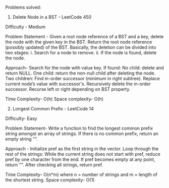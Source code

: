 Problems solved:

1. Delete Node in a BST - LeetCode 450

Difficulty - Medium 

Problem Statement - 
Given a root node reference of a BST and a key, delete the node with the given key in the BST. Return the root node reference (possibly updated) of the BST.
Basically, the deletion can be divided into two stages:
  i. Search for a node to remove.
  ii. If the node is found, delete the node.

Approach- 
Search for the node with value key.
If found:
    No child: delete and return NULL.
    One child: return the non-null child after deleting the node.
    Two children:
        Find in-order successor (minimum in right subtree).
        Replace current node’s value with successor's.
        Recursively delete the in-order successor.
Recurse left or right depending on BST property.

Time Complexity- O(h)
Space complexity- O(h)

2. Longest Common Prefix - LeetCode 14

Difficulty- Easy

Problem Statement- 
Write a function to find the longest common prefix string amongst an array of strings.
If there is no common prefix, return an empty string "".

Approach - 
Initialize pref as the first string in the vector.
Loop through the rest of the strings:
    While the current string does not start with pref, reduce pref by one character from the end.
    If pref becomes empty at any point, return "".
After checking all strings, return pref.

Time Complexity- O(n*m) where n = number of strings and m = length of the shortest string.
Space complexity- O(1)
